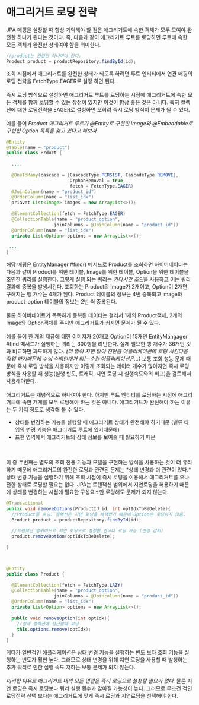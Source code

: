 # 애그리거트 로딩 전략
JPA 매핑을 설장할 때 항상 기억해야 할 점은 애그리거트에 속한 객체가 모두 모여야 완전한 하나가 된다는 것이다. 즉, 다음과 같이 애그리거트 루트를 로딩하면 루트에 속한 모든 객체가 완전한 상태여야 함을 의미한다. 

```java
//product는 완전한 하나여야 한다.
Product product = productRepository.findById(id);
```
조회 시점에서 애그리거트를 완전한 상태가 되도록 하려면 루트 엔티티에서 연관 매핑의 로딩 전략을 FetchType.EAGER로 설정 하면 된다. 
<br>
<br>
즉시 로딩 방식으로 설정하면 애그리거트 루트를 로딩하는 시점에 애그리거트에 속한 모든 객체를 함께 로딩할 수 있는 장점이 있지만 이것이 항상 좋은 것은 아니다. 특히 컬렉션에 대한 로딩전략을 EAGER로 설정하면 오히려 즉시 로딩 방식이 문제가 될 수 있다. 
<br>
<br>
예를 들어 *Product 애그리거트 루트가 @Entity로 구현한 Image와 @Embeddable로 구현한 Option 목록을 갖고 있다고 해보자*
```java
@Entity
@Table(name = "product")
public class Prduct {
  
  ....
  
  @OneToMany(cascade = {CascadeType.PERSIST, CascadeType.REMOVE},
                        OrphanRemoval = true,
                        fetch = FetchType.EAGER)
  @JoinColumn(name = "product_id")
  @OrderColumn(name = "list_idx")
  priavet List<Image> images = new ArrayList<>();
  
  @ElementCollection(fetch = FetchType.EAGER)
  @CollectionTable(name = "product_option",
                  joinColumns = @JoinColumn(name = "product_id"))
  @OrderColumn(name = "list_idx")
  private List<Option> options = new ArrayList<>();
  
 ...
}
```
해당 매핑은 EntityManager #find() 메서드로 Product를 조회하면 하이버네이터는 다음과 같이 Product를 위한 테이블, Image를 위한 테이블, Option을 위한 테이블을 조인한 쿼리를 실행한다.
그렇게 실행 되는 쿼리는 *카타시안 조인*을 사용하고 이는 쿼리 결과에 중복을 발생시킨다. 조회하는 Product의 Image가 2개이고, Option이 2개면 구해지는 행 개수는 4개가 된다. Product 테이블의 정보는 4번 중복되고 image와 product_option 테이블의 정보는 2번 씩 중복된다. 
<br>
<br>
물론 하이버네이트가 똑똑하게 중복된 데이터는 걸러서 1개의 Product객체, 2개의 Image와 Option객체를 주지만 애그리거트가 커지면 문제가 될 수 있다. 
<br>
<br>
예를 들어 한 개의 제품에 대한 이미지가 20개고 Option이 15개면 EntityMangager #find 메서드가 실행하는 쿼리는 300행을 리턴한다. 실제 필요한 행 개수가 36개인 것과 비교하면 과도하게 많다. 
*(더 많아 지면 많아 진만큼 어플리케이션에 로딩 시킨다음 작업 하기때문에 수십 수백만개가 되는 순간 어플리케이션은...)* 보통 조회 성능 문제 때문에 즉시 로딩 방식을 사용하지만 이렇게 조회되는 데이터 개수가 많아지면 즉시 로딩 방식을 사용할 때 성능(실행 빈도, 트래픽, 지연 로딩 시 실행속도와의 비교)을 검토해서 사용해야한다.
<br>
<br>
애그리거트는 개념적으로 하나여야 한다. 하지만 루트 엔티티를 로딩하는 시점에 애그리거트에 속한 개게를 모두 로딩해야 하는 것은 아니다. 애그리거트가 완전해야 하는 이유는 두 가지 정도로 생각해 볼 수 있다. 
<br>
- 상태를 변경하는 기능을 실행할 때 애그리거트 상태가 완전해야 하기때문 (밸류 타입의 변경 기능은 애그리거트 루트에 있기때문에)
- 표현 영역에서 애그리거트의 상태 정보를 보여줄 때 필요하기 때문
<br>
<br>
이 중 두번째는 별도의 조회 전용 기능과 모델을 구현하는 방식을 사용하는 것이 더 유리하기 때문에 애그리거트의 완전한 로딩과 관련된 문제는 *상태 변경과 더 관련이 있다.* 
<br>
상태 변경 기능을 실행하기 위해 조회 시점에 즉시 로딩을 이용해서 애그리거트를 오나전한 상태로 로딩할 필요는 없다. JPA는 트랜잭션 범위에서 지연로딩을 허용하기 때문에 상태를 변경하는 시점에 필요한 구성요소만 로딩해도 문제가 되지 않는다. 


```java
@Transactional
public void removeOptions(ProductId id, int optIdxToBeDelete){
  //Product를 로딩. 컬렉션은 지연 로딩을 채택했기 때문에 Option은 로딩하지 않음. 
  Product product = productRepository.findById(id);
  
  //트랜잭션 범위이므로 지연 로딩으로 설정한 연고나 로딩 가능 (변경 감지)
  product.removeOption(optIdxToBeDelete);
  
}



@Entity
public class Product {
  
  @ElementCollection(fetch = FetchType.LAZY)
  @CollectionTable(name = "product_option",
                  joinColumns = @Joincolumn(name = "product_id"))
  @OrderColumn(name = "list_idx")
  private List<Option> options = new ArrayList<>();
  
  public void removeOption(int optIdx){
    //실제 컬렉션에 접근할때 로딩 
    this.options.remove(optIdx);
  }
}
```
게다가 일반적인 애플리케이션은 상태 변경 기능을 실행하는 빈도 보다 조회 기능을 실행하는 빈도가 훨씬 높다. 그러므로 상태 변경을 위해 지연 로딩을 사용할 때 발생하는 추가 쿼리로 인한 실행 속도 저하는 보통 문제가 되지 않는다. 
<br>
<br>
*이러한 이유로 애그리거트 내의 모든 연관은 즉시 로딩으로 설정할 필요가 없다.* 물론 지연 로딩은 즉시 로딩보다 쿼리 실행 횟수가 많아질 가능성이 높다. 그러므로 무조건 적인 로딩전략 선택 보다는 애그리거트에 맞게 즉시 로딩과 지연로딩을 선택해야 한다. 








































